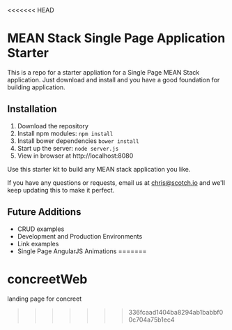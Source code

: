 <<<<<<< HEAD
# MEAN Stack Single Page Application Starter

This is a repo for a starter appliation for a Single Page MEAN Stack application. Just download and install and you have a good foundation for building application. 

## Installation
1. Download the repository
2. Install npm modules: `npm install`
3. Install bower dependencies `bower install`
4. Start up the server: `node server.js`
5. View in browser at http://localhost:8080

Use this starter kit to build any MEAN stack application you like.

If you have any questions or requests, email us at [chris@scotch.io](mailto:chris@scotch.io) and we'll keep updating this to make it perfect.

## Future Additions
- CRUD examples
- Development and Production Environments
- Link examples
- Single Page AngularJS Animations
=======
# concreetWeb
landing page for concreet
>>>>>>> 336fcaad1404ba8294ab1babbf00c704a75b1ec4
